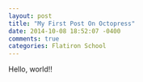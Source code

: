 ```yaml
---
layout: post
title: "My First Post On Octopress"
date: 2014-10-08 18:52:07 -0400
comments: true
categories: Flatiron School
---
```

Hello, world!!

